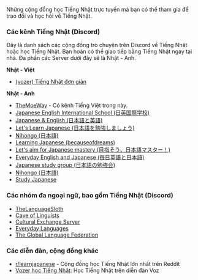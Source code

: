 Những cộng đồng học Tiếng Nhật trực tuyến mà bạn có thể tham gia để trao đổi và học hỏi về Tiếng Nhật.

### Các kênh Tiếng Nhật (Discord)

Đây là danh sách các cộng đồng trò chuyện trên Discord về Tiếng Nhật hoặc học Tiếng Nhật. Bạn hoàn có thể giao tiếp bằng Tiếng Nhật ngay tại nhà. Đa phần các Server dưới đây sẽ là Nhật - Anh.

**Nhật - Việt**

- [(vozer) Tiếng Nhật đơn giản](https://discord.com/invite/5qc4BhAzau)

**Nhật - Anh**

- [TheMoeWay](https://discord.com/invite/nhqjydaR8j) - Có kênh Tiếng Việt trong này.
- [Japanese English International School (日英国際学校)](https://discord.gg/Q5KaNfT)
- [Japanese & English (日本語と英語)](https://discord.gg/STHgA9z)
- [Let's Learn Japanese (日本語を勉強しましょう)](https://discord.gg/XyJwPEG)
- [Nihongo (日本語)](https://discord.gg/jBv42Ax)
- [Learning Japanese (becauseofdreams)](https://discord.gg/NDhqJJJ)
- [Let's aim for Japanese mastery (目指そう、日本語マスター！)](https://discord.gg/aGvhaPf)
- [Everyday English and Japanese (毎日英語と日本語)](https://discord.gg/MGePVZB)
- [Japanese study group (日本語の勉強会)](https://discord.gg/ApTPFqa)
- [Nihongo (日本語)](https://discord.gg/MHM9cMC)
- [Study Japanese](https://discord.gg/vCpSFJ8)

### Các nhóm đa ngoại ngữ, bao gồm Tiếng Nhật (Discord)

- [TheLanguageSloth](https://discord.com/invite/languages)
- [Cave of Linguists](https://discord.gg/J2Mg8hZ)
- [Cultural Exchange Server](https://discord.gg/x9B5gNF)
- [Everyday Languages](https://discord.gg/R7MT8J9UEG)
- [The Global Language Federation](https://discord.gg/A9yUrtm)

### Các diễn đàn, cộng đồng khác

- [r/learnjapanese](https://www.reddit.com/r/LearnJapanese/) - Cộng đồng học Tiếng Nhật lớn nhất trên Reddit
- [Vozer học Tiếng Nhật](https://voz.vn/t/tong-hop-tat-tan-tat-ve-tieng-nhat-tai-lieu-phuong-phap-hoc-lo-trinh-noi-hoc.18585/): Học Tiếng Nhật trên diễn đàn Voz